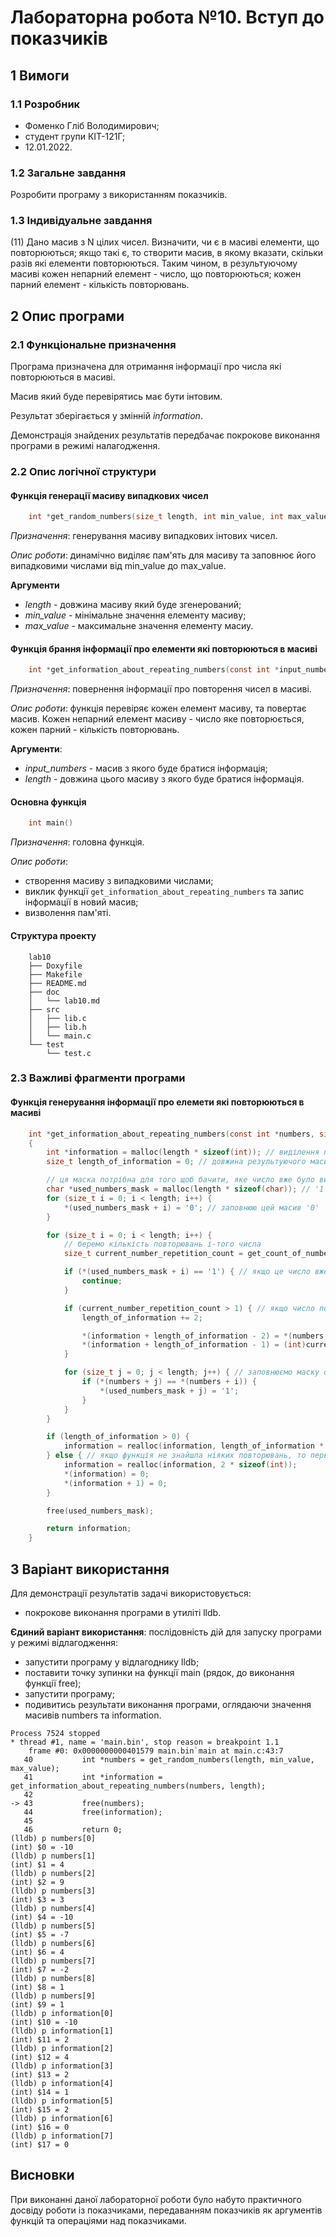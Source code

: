 # Лабораторна робота №10. Вступ до показчиків

## 1 Вимоги

### 1.1 Розробник

* Фоменко Гліб Володимирович;
* студент групи КІТ-121Г;
* 12.01.2022.

### 1.2 Загальне завдання

Розробити програму з використанням показчиків.

### 1.3 Індивідуальне завдання

(11) Дано масив з N цілих чисел. Визначити, чи є в масиві елементи, що повторюються;
якщо такі є, то створити масив, в якому вказати, скільки разів які елементи повторюються.
Таким чином, в результуючому масиві кожен непарний елемент - число, що повторюються;
кожен парний елемент - кількість повторювань.

## 2 Опис програми

### 2.1 Функціональне призначення

Програма призначена для отримання інформації про числа які повторюються в масиві.

Масив який буде перевірятись має бути інтовим.

Результат зберігається у змінній *information*.

Демонстрація знайдених результатів передбачає покрокове виконання програми в режимі налагодження.

### 2.2 Опис логічної структури

#### Функція генерації масиву випадкових чисел

```c
    int *get_random_numbers(size_t length, int min_value, int max_value)
```

*Призначення*: генерування масиву випадкових інтових чисел.

*Опис роботи*: динамічно виділяє пам'ять для масиву та заповнює його випадковими числами від min_value до max_value.

**Аргументи**

- *length* - довжина масиву який буде згенерований;
- *min_value* - мінімальне значення елементу масиву; 
- *max_value* - максимальне значення елементу масиу.

#### Функція брання інформації про елементи які повторюються в масиві

```c
	int *get_information_about_repeating_numbers(const int *input_numbers, size_t length)
```

*Призначення*: повернення інформації про повторення чисел в масиві.

*Опис роботи*: функція перевіряє кожен елемент масиву, та повертає масив. Кожен непарний елемент масиву - число яке повторюється,
кожен парний - кількість повторювань. 

**Аргументи**:

- *input_numbers* - масив з якого буде братися інформація;
- *length* - довжина цього масиву з якого буде братися інформація.

#### Основна функція

```c
	int main()
```

*Призначення*: головна функція.

*Опис роботи*: 

- створення масиву з випадковими числами;
- виклик функції `get_information_about_repeating_numbers` та запис інформації в новий масив;
- визволення пам'яті.

#### Структура проекту

```
	lab10
	├── Doxyfile
	├── Makefile
	├── README.md
	├── doc
	│   └── lab10.md
	├── src
	│   ├── lib.c
	│   ├── lib.h
	│   └── main.c
	└── test
		└── test.c
```

### 2.3 Важливі фрагменти програми

#### Функція генерування інформації про елемети які повторюються в масиві

```c
	int *get_information_about_repeating_numbers(const int *numbers, size_t length)
	{
		int *information = malloc(length * sizeof(int)); // виділення пам'яті для результуючого масиву
		size_t length_of_information = 0; // довжина результуючого масиву

		// ця маска потрібна для того щоб бачити, яке число вже було використане
		char *used_numbers_mask = malloc(length * sizeof(char)); // '1' - вже використане число, '0' - ще не використане число
		for (size_t i = 0; i < length; i++) {
			*(used_numbers_mask + i) = '0'; // заповнюю цей масив '0'
		}

		for (size_t i = 0; i < length; i++) {
			// беремо кількість повторювань і-того числа
			size_t current_number_repetition_count = get_count_of_number_repetitions(input_numbers, length, *(input_numbers + i));

			if (*(used_numbers_mask + i) == '1') { // якщо це число вже використовувалось, то пропускаємо його
				continue;
			}

			if (current_number_repetition_count > 1) { // якщо число повторюється більше одного разу, то записуємо в масив це число і його кількість
				length_of_information += 2;

				*(information + length_of_information - 2) = *(numbers + i);
				*(information + length_of_information - 1) = (int)current_number_repetition_count;
			}

			for (size_t j = 0; j < length; j++) { // заповнюємо маску одиничками, там де є це число
				if (*(numbers + j) == *(numbers + i)) {
					*(used_numbers_mask + j) = '1';
				}
			}
		}

		if (length_of_information > 0) {
			information = realloc(information, length_of_information * sizeof(int)); // змінюємо виділену кількість байт в залежності від length_of_information
		} else { // якщо функція не знайшла ніяких повторювань, то первий і другий елемент масиву = 0
			information = realloc(information, 2 * sizeof(int)); 
			*(information) = 0;
			*(information + 1) = 0;
		}

		free(used_numbers_mask);

		return information;
	}
```

## 3 Варіант використання

Для демонстрації результатів задачі використовується:

- покрокове виконання програми в утиліті lldb.

**Єдиний варіант використання**: послідовність дій для запуску програми у режимі відлагодження:

- запустити програму у відлагоднику lldb;
- поставити точку зупинки на функції main (рядок, до виконання функції free);
- запустити програму;
- подивитись результати виконання програми, оглядаючи значення масивів numbers та information.

```
Process 7524 stopped
* thread #1, name = 'main.bin', stop reason = breakpoint 1.1
    frame #0: 0x0000000000401579 main.bin`main at main.c:43:7
   40           int *numbers = get_random_numbers(length, min_value, max_value);
   41           int *information = get_information_about_repeating_numbers(numbers, length);
   42
-> 43           free(numbers);
   44           free(information);
   45
   46           return 0;
(lldb) p numbers[0]
(int) $0 = -10
(lldb) p numbers[1]
(int) $1 = 4
(lldb) p numbers[2]
(int) $2 = 9
(lldb) p numbers[3]
(int) $3 = 3
(lldb) p numbers[4]
(int) $4 = -10
(lldb) p numbers[5]
(int) $5 = -7
(lldb) p numbers[6]
(int) $6 = 4
(lldb) p numbers[7]
(int) $7 = -2
(lldb) p numbers[8]
(int) $8 = 1
(lldb) p numbers[9]
(int) $9 = 1
(lldb) p information[0]
(int) $10 = -10
(lldb) p information[1]
(int) $11 = 2
(lldb) p information[2]
(int) $12 = 4
(lldb) p information[3]
(int) $13 = 2
(lldb) p information[4]
(int) $14 = 1
(lldb) p information[5]
(int) $15 = 2
(lldb) p information[6]
(int) $16 = 0
(lldb) p information[7]
(int) $17 = 0
```

## Висновки

При виконанні даної лабораторної роботи було набуто практичного досвіду роботи із показчиками, передаванням показчиків як аргументів функцій та операціями над показчиками.